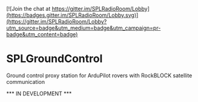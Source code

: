 [![Join the chat at https://gitter.im/SPLRadioRoom/Lobby](https://badges.gitter.im/SPLRadioRoom/Lobby.svg)](https://gitter.im/SPLRadioRoom/Lobby?utm_source=badge&utm_medium=badge&utm_campaign=pr-badge&utm_content=badge)
# SPLGroundControl
Ground control proxy station for ArduPilot rovers with RockBLOCK satellite communication

*** IN DEVELOPMENT ***
